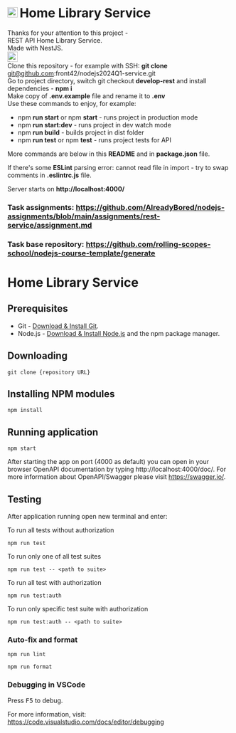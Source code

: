 # <img src="https://upload.wikimedia.org/wikipedia/commons/thumb/d/d9/Node.js_logo.svg/1920px-Node.js_logo.svg.png" alt="Node.js" height="23"/>&#8239;Home Library Service
Thanks for your attention to this project -  
REST API Home Library Service.  
Made with NestJS.  
<img src="https://rolling-scopes-school.github.io/front42-JSFE2021Q1/presentation/z/front42.jpg" alt="logo" height="23"/>  
Clone this repository - for example with SSH: **git clone** git@github.com:front42/nodejs2024Q1-service.git  
Go to project directory, switch git checkout **develop-rest** and install dependencies - **npm i**  
Make copy of **.env.example** file and rename it to **.env**  
Use these commands to enjoy, for example:
- npm **run start** or npm **start** - runs project in production mode
- npm **run start:dev** - runs project in dev watch mode
- npm **run build** - builds project in dist folder
- npm **run test** or npm **test** - runs project tests for API

More commands are below in this **README** and in **package.json** file.

If there's some **ESLint** parsing error: cannot read file in import - try to swap comments in **.eslintrc.js** file.

Server starts on **http://localhost:4000/**

### Task assignments: https://github.com/AlreadyBored/nodejs-assignments/blob/main/assignments/rest-service/assignment.md
### Task base repository: https://github.com/rolling-scopes-school/nodejs-course-template/generate

# Home Library Service

## Prerequisites

- Git - [Download & Install Git](https://git-scm.com/downloads).
- Node.js - [Download & Install Node.js](https://nodejs.org/en/download/) and the npm package manager.

## Downloading

```
git clone {repository URL}
```

## Installing NPM modules

```
npm install
```

## Running application

```
npm start
```

After starting the app on port (4000 as default) you can open
in your browser OpenAPI documentation by typing http://localhost:4000/doc/.
For more information about OpenAPI/Swagger please visit https://swagger.io/.

## Testing

After application running open new terminal and enter:

To run all tests without authorization

```
npm run test
```

To run only one of all test suites

```
npm run test -- <path to suite>
```

To run all test with authorization

```
npm run test:auth
```

To run only specific test suite with authorization

```
npm run test:auth -- <path to suite>
```

### Auto-fix and format

```
npm run lint
```

```
npm run format
```

### Debugging in VSCode

Press <kbd>F5</kbd> to debug.

For more information, visit: https://code.visualstudio.com/docs/editor/debugging
